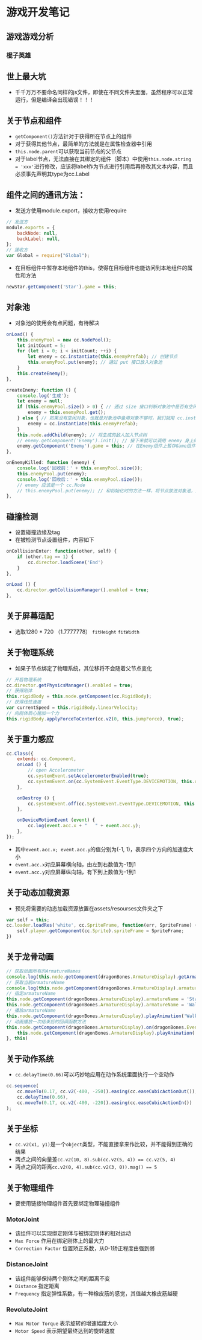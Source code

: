 # 游戏开发笔记
## 游戏游戏分析
### 棍子英雄

## 世上最大坑
* 千千万万不要命名同样的js文件，即使在不同文件夹里面，虽然程序可以正常运行，但是编译会出现错误！！！

## 关于节点和组件
* `getComponent()`方法针对于获得所在节点上的组件
* 对于获得其他节点，最简单的方法就是在属性检查器中引用
* `this.node.parent`可以获取当前节点的父节点
* 对于label节点，无法直接在其绑定的组件（脚本）中使用`this.node.string = 'xxx'`进行修改，应该将label作为节点进行引用后再修改其文本内容，而且必须事先声明其type为cc.Label

## 组件之间的通讯方法：
* 发送方使用module.export，接收方使用require
```javascript
// 发送方
module.exports = {
    backNode: null,
    backLabel: null,
};
// 接收方
var Global = require("Global");
```
* 在目标组件中暂存本地组件的this，使得在目标组件也能访问到本地组件的属性和方法
```javascript
newStar.getComponent('Star').game = this;
```

## 对象池
* 对象池的使用会有点问题，有待解决
```JavaScript
onLoad() {
    this.enemyPool = new cc.NodePool();
    let initCount = 5;
    for (let i = 0; i < initCount; ++i) {
        let enemy = cc.instantiate(this.enemyPrefab); // 创建节点
        this.enemyPool.put(enemy); // 通过 put 接口放入对象池
    }
    this.createEnemy();
},

createEnemy: function () {
    console.log('生成');
    let enemy = null;
    if (this.enemyPool.size() > 0) { // 通过 size 接口判断对象池中是否有空闲的对象
        enemy = this.enemyPool.get();
    } else { // 如果没有空闲对象，也就是对象池中备用对象不够时，我们就用 cc.instantiate 重新创建
        enemy = cc.instantiate(this.enemyPrefab);
    }
    this.node.addChild(enemy); // 将生成的敌人加入节点树
    // enemy.getComponent('Enemy').init(); // 接下来就可以调用 enemy 身上的脚本进行初始化
    enemy.getComponent('Enemy').game = this; // 在Enemy组件上暂存Game组件的引用
},

onEnemyKilled: function (enemy) {
    console.log('回收前：' + this.enemyPool.size());
    this.enemyPool.put(enemy);
    console.log('回收后：' + this.enemyPool.size());
    // enemy 应该是一个 cc.Node
    // this.enemyPool.put(enemy); // 和初始化时的方法一样，将节点放进对象池，这个方法会同时调用节点的 removeFromParent
},
```

## 碰撞检测
* 设置碰撞边缘及tag
* 在被检测节点设置组件，内容如下
```JavaScript
onCollisionEnter: function(other, self) {
    if (other.tag == 1) {
        cc.director.loadScene('End')
    }
},

onLoad () {
    cc.director.getCollisionManager().enabled = true;
},
```

## 关于屏幕适配
* 选取1280 * 720 （1.7777778）
`fitHeight`
`fitWidth`

## 关于物理系统
* 如果子节点绑定了物理系统，其位移将不会随着父节点变化
```javascript
// 开启物理系统
cc.director.getPhysicsManager().enabled = true;
// 获得刚体
this.rigidBody = this.node.getComponent(cc.RigidBody);
// 获得线性速度
var currentSpeed = this.rigidBody.linearVelocity;
// 向刚体质心施加一个力
this.rigidBody.applyForceToCenter(cc.v2(0, this.jumpForce), true);
```
## 关于重力感应
```javascript
cc.Class({
    extends: cc.Component,
    onLoad () {
        // open Accelerometer
        cc.systemEvent.setAccelerometerEnabled(true);
        cc.systemEvent.on(cc.SystemEvent.EventType.DEVICEMOTION, this.onDeviceMotionEvent, this);
    },

    onDestroy () {
        cc.systemEvent.off(cc.SystemEvent.EventType.DEVICEMOTION, this.onDeviceMotionEvent, this);
    },

    onDeviceMotionEvent (event) {
        cc.log(event.acc.x + "   " + event.acc.y);
    },
});
```
* 其中`event.acc.x; event.acc.y`的值分别为(-1, 1)，表示四个方向的加速度大小
* `event.acc.x`对应屏幕横向轴，由左到右数值为-1到1
* `event.acc.y`对应屏幕纵向轴，有下到上数值为-1到1

## 关于动态加载资源
* 预先将需要的动态加载资源放置在assets/resourses文件夹之下
```javascript
var self = this;
cc.loader.loadRes('white', cc.SpriteFrame, function(err, SpriteFrame) {
    self.player.getComponent(cc.Sprite).spriteFrame = SpriteFrame;
})
```

## 关于龙骨动画
```javascript
// 获取动画所有的ArmatureNames
console.log(this.node.getComponent(dragonBones.ArmatureDisplay).getArmatureNames()); 
// 获取当前armatureName
console.log(this.node.getComponent(dragonBones.ArmatureDisplay).armatureName); 
// 指定armatureName
this.node.getComponent(dragonBones.ArmatureDisplay).armatureName = 'StayStill'; 
this.node.getComponent(dragonBones.ArmatureDisplay).armatureName = 'Walk';
// 播放armatureName
this.node.getComponent(dragonBones.ArmatureDisplay).playAnimation('Walk', 0); 
// 动画播放一次结束后的回调函数方法
this.node.getComponent(dragonBones.ArmatureDisplay).on(dragonBones.EventObject.COMPLETE, function(){
    this.node.getComponent(dragonBones.ArmatureDisplay).playAnimation('run', 0) 
}, this)
```

## 关于动作系统
* `cc.delayTime(0.66)`可以巧妙地应用在动作系统里面执行一个空动作
```javascript
cc.sequence(
    cc.moveTo(0.17, cc.v2(-400, -250)).easing(cc.easeCubicActionOut()),
    cc.delayTime(0.66),
    cc.moveTo(0.17, cc.v2(-400, -220)).easing(cc.easeCubicActionIn())
);
```

## 关于坐标
* `cc.v2(x1, y1)`是一个`object`类型，不能直接拿来作比较，并不能得到正确的结果
* 两点之间的向量差`cc.v2(10, 8).sub(cc.v2(5, 4)) == cc.v2(5, 4)`
* 两点之间的距离`cc.v2(0, 4).sub(cc.v2(3, 0)).mag() == 5`

## 关于物理组件
* 要使用链接物理组件首先要绑定物理碰撞组件
### MotorJoint
* 该组件可以实现绑定刚体与被绑定刚体的相对运动
* `Max Force` 作用在绑定刚体上的最大力
* `Correction Factor` 位置矫正系数，从0-1矫正程度由强到弱
### DistanceJoint
* 该组件能够保持两个刚体之间的距离不变
* `Distance` 指定距离
* `Frequency` 指定弹性系数，有一种橡皮筋的感觉，其值越大橡皮筋越硬
### RevoluteJoint
* `Max Motor Torque` 表示旋转的增速幅度大小
* `Motor Speed` 表示期望最终达到的旋转速度